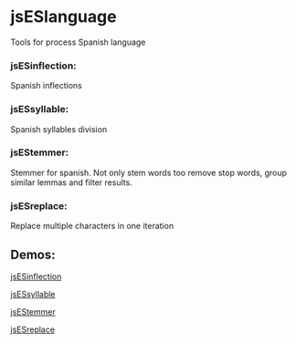 # jsESlanguage
Tools for process Spanish language

### jsESinflection: 
  Spanish inflections

### jsESsyllable:
Spanish syllables division

### jsEStemmer:
Stemmer for spanish. Not only stem words too remove stop words, group similar lemmas and filter results.

### jsESreplace:
Replace multiple characters in one iteration

## Demos:
[jsESinflection](https://cubiwan.github.io/jsESlanguage/jsESinflection/index.html)

[jsESsyllable](https://cubiwan.github.io/jsESlanguage/jsESsyllable/index.html)

[jsEStemmer](https://cubiwan.github.io/jsESlanguage/jsEStemmer/index.html)

[jsESreplace](https://cubiwan.github.io//jsESlanguage/jsESreplace/index.html)
